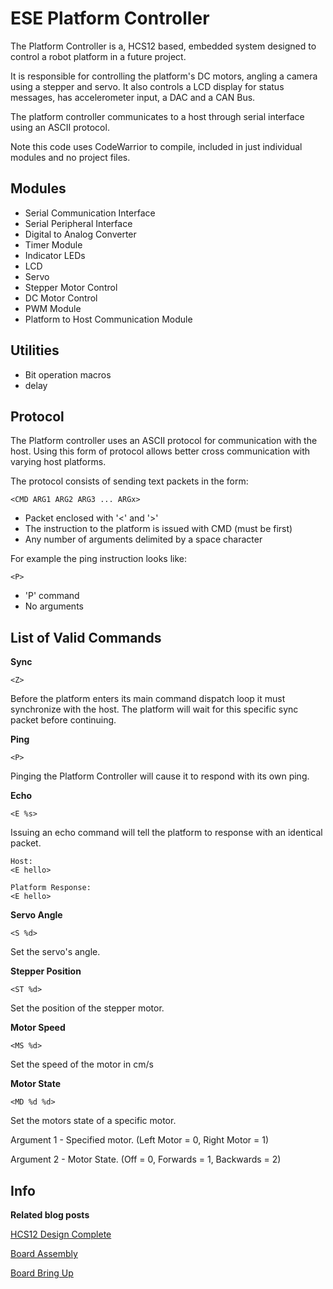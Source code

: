 
ESE Platform Controller
=======================

The Platform Controller is a, HCS12 based, embedded system designed to control a robot platform in a future project.

It is responsible for controlling the platform's DC motors, angling a camera using a stepper and servo. It also controls a LCD display for status messages, has accelerometer input, a DAC and a CAN Bus. 

The platform controller communicates to a host through serial interface using an ASCII protocol.

Note this code uses CodeWarrior to compile, included in just individual modules and no project files.

Modules
-------

* Serial Communication Interface
* Serial Peripheral Interface
* Digital to Analog Converter
* Timer Module
* Indicator LEDs
* LCD
* Servo
* Stepper Motor Control
* DC Motor Control
* PWM Module
* Platform to Host Communication Module

Utilities
---------

* Bit operation macros
* delay

Protocol
--------

The Platform controller uses an ASCII protocol for communication with the host. Using this form of protocol allows better cross communication with varying host platforms.

The protocol consists of sending text packets in the form:

	<CMD ARG1 ARG2 ARG3 ... ARGx>

* Packet enclosed with '<' and '>'
* The instruction to the platform is issued with CMD (must be first)
* Any number of arguments delimited by a space character

For example the ping instruction looks like:

	<P>

* 'P' command
* No arguments

List of Valid Commands
----------------------

**Sync**

	<Z>

Before the platform enters its main command dispatch loop it must synchronize with the host. The platform will wait for this specific sync packet before continuing.

**Ping**

	<P>

Pinging the Platform Controller will cause it to respond with its own ping.

**Echo**

	<E %s>

Issuing an echo command will tell the platform to response with an identical packet.

	Host:
	<E hello>

	Platform Response:
	<E hello>

**Servo Angle**

	<S %d>

Set the servo's angle.

**Stepper Position**

	<ST %d>

Set the position of the stepper motor.

**Motor Speed**

	<MS %d>

Set the speed of the motor in cm/s

**Motor State**

	<MD %d %d>

Set the motors state of a specific motor.

Argument 1 - Specified motor. (Left Motor = 0, Right Motor = 1)

Argument 2 - Motor State.     (Off = 0, Forwards = 1, Backwards = 2)

Info
----

**Related blog posts**

[HCS12 Design Complete](http://nnarain.github.io/2015/02/28/HCS12%20Board%20Complete!.html)

[Board Assembly](http://nnarain.github.io/2015/03/18/Board%20Assembly!!!.html)

[Board Bring Up](http://nnarain.github.io/2015/03/27/Board%20Bring%20Up.html)


